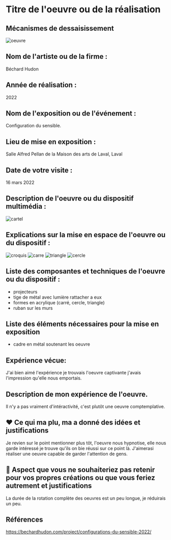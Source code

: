 # Titre de l'oeuvre ou de la réalisation
## Mécanismes de dessaisissement
![oeuvre](medias/ensemble.jpg)
## Nom de l'artiste ou de la firme :
Béchard Hudon
## Année de réalisation :
2022
## Nom de l'exposition ou de l'événement :
Configuration du sensible.
## Lieu de mise en exposition :
Salle Alfred Pellan de la Maison des arts de Laval, Laval
## Date de votre visite :
16 mars 2022
## Description de l'oeuvre ou du dispositif multimédia :
![cartel](medias/cartel.jpg)
## Explications sur la mise en espace de l'oeuvre ou du dispositif :
![croquis](croquis/Croquis.png)
![carre](medias/carre.jpg)
![triangle](medias/triangle.jpg)
![cercle](medias/cercle.jpg)
## Liste des composantes et techniques de l'oeuvre ou du dispositif :
* projecteurs
* tige de métal avec lumière rattacher a eux
* formes en acrylique (carré, cercle, triangle)
* ruban sur les murs
## Liste des éléments nécessaires pour la mise en exposition 
* cadre en métal soutenant les oeuvre 
## Expérience vécue:
J'ai bien aimé l'expérience je trouvais l'oeuvre captivante j'avais l'impression qu'elle nous emportais.
## Description de mon expérience de l'oeuvre.
Il n'y a pas vraiment d'intéractivité, c'est plutôt une oeuvre comptemplative.
## ❤️ Ce qui ma plu, ma a donné des idées et justifications
Je revien sur le point mentionner plus tôt, l'oeuvre nous hypnotise, elle nous garde intéressé je trouve qu'ils on bie réussi sur ce point là. J'aimerasi réaliser une oeuvre capable de garder l'attention de gens.
## 🤔 Aspect que vous ne souhaiteriez pas retenir pour vos propres créations ou que vous feriez autrement et justifications
La durée de la rotation complète des oeuvres est un peu longue, je réduirais un peu.
## Références
https://bechardhudon.com/project/configurations-du-sensible-2022/
